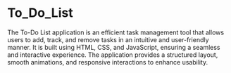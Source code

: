 # To_Do_List
The To-Do List application is an efficient task management tool that allows users to add, track, and remove tasks in an intuitive and user-friendly manner. It is built using HTML, CSS, and JavaScript, ensuring a seamless and interactive experience. The application provides a structured layout, smooth animations, and responsive interactions to enhance usability.
